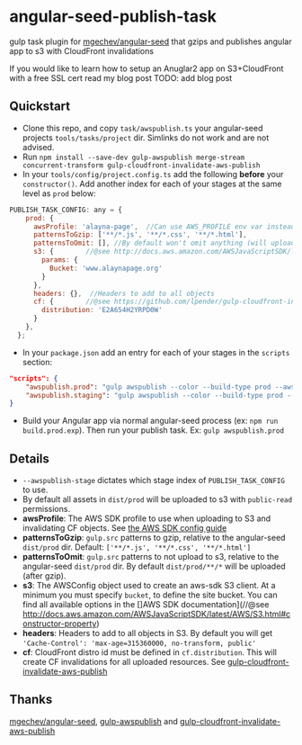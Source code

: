 # angular-seed-publish-task
gulp task plugin for [mgechev/angular-seed](https://github.com/mgechev/angular-seed) that gzips and publishes angular app to s3 with CloudFront invalidations

If you would like to learn how to setup an Anuglar2 app on S3+CloudFront with a free SSL cert read my blog post TODO: add blog post

## Quickstart

*  Clone this repo, and copy `task/awspublish.ts` your angular-seed projects `tools/tasks/project` dir. Simlinks do not work and are not advised.
*  Run `npm install --save-dev gulp-awspublish merge-stream concurrent-transform gulp-cloudfront-invalidate-aws-publish`
*  In your `tools/config/project.config.ts` add the following **before** your `constructor()`. Add another index for each of your stages at the same level as `prod` below:
```js
PUBLISH_TASK_CONFIG: any = {
    prod: {
      awsProfile: 'alayna-page',  //Can use AWS_PROFILE env var instead (AWS_PROFILE=alayna-page gulp awspublish)
      patternsToGzip: ['**/*.js', '**/*.css', '**/*.html'],
      patternsToOmit: [], //By default won't omit anything (will upload entire dist/prod dir
      s3: {        //@see http://docs.aws.amazon.com/AWSJavaScriptSDK/latest/AWS/S3.html#constructor-property
        params: {
          Bucket: 'www.alaynapage.org'
        }
      },
      headers: {},  //Headers to add to all objects
      cf: {        //@see https://github.com/lpender/gulp-cloudfront-invalidate-aws-publish
        distribution: 'E2A654H2YRPD0W'
      }
    },
  };
```
*  In your `package.json` add an entry for each of your stages in the `scripts` section:

```json
"scripts": {
    "awspublish.prod": "gulp awspublish --color --build-type prod --awspublish-stage prod",
    "awspublish.staging": "gulp awspublish --color --build-type prod --awspublish-stage staging",    
}
```

*  Build your Angular app via normal angular-seed process (ex: `npm run build.prod.exp`). Then run your publish task. Ex: `gulp awspublish.prod`

## Details

*  `--awspublish-stage` dictates which stage index of `PUBLISH_TASK_CONFIG` to use.
*  By default all assets in `dist/prod` will be uploaded to s3 with `public-read` permissions.
*  **awsProfile**: The AWS SDK profile to use when uploading to S3 and invalidating CF objects.  See [the AWS SDK config guide](http://docs.aws.amazon.com/AWSJavaScriptSDK/guide/node-configuring.html)
*  **patternsToGzip**: `gulp.src` patterns to gzip, relative to the angular-seed `dist/prod` dir. Default: `['**/*.js', '**/*.css', '**/*.html']`
*  **patternsToOmit**: `gulp.src` patterns to not upload to s3, relative to the angular-seed `dist/prod` dir. By default `dist/prod/**/*` will be uploaded (after gzip).
*  **s3**: The AWSConfig object used to create an aws-sdk S3 client. At a minimum you must specify `bucket`, to define the site bucket. You can find all available options in the []AWS SDK documentation](//@see http://docs.aws.amazon.com/AWSJavaScriptSDK/latest/AWS/S3.html#constructor-property)
*  **headers**:  Headers to add to all objects in S3. By default you will get `'Cache-Control': 'max-age=315360000, no-transform, public'`
*  **cf**: CloudFront distro id must be defined in `cf.distribution`. This will create CF invalidations for all uploaded resources. See [gulp-cloudfront-invalidate-aws-publish](https://github.com/lpender/gulp-cloudfront-invalidate-aws-publish)

## Thanks

[mgechev/angular-seed](https://github.com/mgechev/angular-seed), [gulp-awspublish](https://github.com/pgherveou/gulp-awspublish/) and [gulp-cloudfront-invalidate-aws-publish](https://github.com/lpender/gulp-cloudfront-invalidate-aws-publish)
